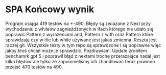 # SPA Końcowy wynik
Program osiąga 419 testów na +-490. Błędy są zwiazane z Next przy wychodzeniu z whileów zagnieżdżonych w ifach którego nie udało się poprawić Pattern z wyrażeniami and, Pattern z with oraz Pattern które sprawdzają czy w ifie lub while używane jest jakaś zmienna. Reszta jest raczej git. Wszystkie testy w tym repo są sprawdzone i są poprawne więc jakby ktoś chciał może je sprawdzić. Pozdrawiam.
Update zrobiłem benchamrk gpt 5 i poprawił błąd z nextami trochę przerażające nadal jest kilka błędów ale tylko że zapomnieliśmy ich zhandlować teraz powinno przejść 470 testów na 490.
